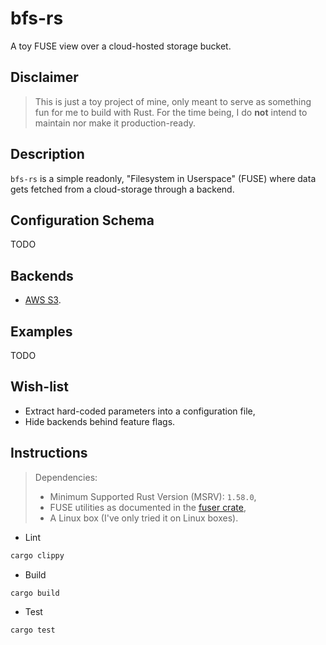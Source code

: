 # bfs-rs

A toy FUSE view over a cloud-hosted storage bucket.

## Disclaimer

> This is just a toy project of mine, only meant to serve as something fun for me to build with Rust.
> For the time being, I do **not** intend to maintain nor make it production-ready.

## Description

`bfs-rs` is a simple readonly, "Filesystem in Userspace" (FUSE) where data gets fetched from a cloud-storage through a backend.

## Configuration Schema

TODO

## Backends

- [AWS S3](https://aws.amazon.com/s3/).

## Examples

TODO

## Wish-list

- Extract hard-coded parameters into a configuration file,
- Hide backends behind feature flags.

## Instructions

> Dependencies:
>
> - Minimum Supported Rust Version (MSRV): `1.58.0`,
> - FUSE utilities as documented in the [fuser crate](https://github.com/cberner/fuser#dependencies),
> - A Linux box (I've only tried it on Linux boxes).

- Lint

```sh
cargo clippy
```

- Build

```sh
cargo build
```

- Test

```sh
cargo test
```
